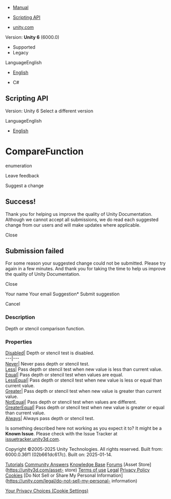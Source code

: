 [ ]()

  * [Manual](../Manual/index.html)
  * [Scripting API](../ScriptReference/index.html)

  * [unity.com](https://unity.com/)

Version: **Unity 6** (6000.0)

  * Supported
  * Legacy

LanguageEnglish

  * [English]()

  * C#

[ ](https://docs.unity3d.com)

## Scripting API

Version: Unity 6 Select a different version

LanguageEnglish

  * [English]()

# CompareFunction

enumeration

Leave feedback

Suggest a change

## Success!

Thank you for helping us improve the quality of Unity Documentation. Although
we cannot accept all submissions, we do read each suggested change from our
users and will make updates where applicable.

Close

## Submission failed

For some reason your suggested change could not be submitted. Please <a>try
again</a> in a few minutes. And thank you for taking the time to help us
improve the quality of Unity Documentation.

Close

Your name Your email Suggestion* Submit suggestion

Cancel

[ ]()

### Description

Depth or stencil comparison function.

### Properties

[Disabled](Rendering.CompareFunction.Disabled.html)| Depth or stencil test is
disabled.  
---|---  
[Never](Rendering.CompareFunction.Never.html)| Never pass depth or stencil
test.  
[Less](Rendering.CompareFunction.Less.html)| Pass depth or stencil test when
new value is less than current value.  
[Equal](Rendering.CompareFunction.Equal.html)| Pass depth or stencil test when
values are equal.  
[LessEqual](Rendering.CompareFunction.LessEqual.html)| Pass depth or stencil
test when new value is less or equal than current value.  
[Greater](Rendering.CompareFunction.Greater.html)| Pass depth or stencil test
when new value is greater than current value.  
[NotEqual](Rendering.CompareFunction.NotEqual.html)| Pass depth or stencil
test when values are different.  
[GreaterEqual](Rendering.CompareFunction.GreaterEqual.html)| Pass depth or
stencil test when new value is greater or equal than current value.  
[Always](Rendering.CompareFunction.Always.html)| Always pass depth or stencil
test.  
  
Is something described here not working as you expect it to? It might be a
**Known Issue**. Please check with the Issue Tracker at
[issuetracker.unity3d.com](https://issuetracker.unity3d.com).

Copyright ©2005-2025 Unity Technologies. All rights reserved. Built from:
6000.0.36f1 (02b661dc617c). Built on: 2025-01-14.

[Tutorials](https://unity3d.com/learn) [Community
Answers](https://answers.unity3d.com) [Knowledge
Base](https://support.unity3d.com/hc/en-us)
[Forums](https://forum.unity3d.com) [Asset Store](https://unity3d.com/asset-
store) [Terms of use](https://docs.unity3d.com/Manual/TermsOfUse.html)
[Legal](https://unity.com/legal) [Privacy
Policy](https://unity.com/legal/privacy-policy)
[Cookies](https://unity.com/legal/cookie-policy) [Do Not Sell or Share My
Personal Information](https://unity.com/legal/do-not-sell-my-personal-
information)

[Your Privacy Choices (Cookie Settings)](javascript:void\(0\);)

